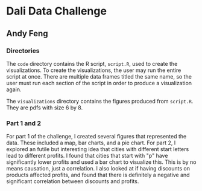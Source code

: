 # Dali Data Challenge

## Andy Feng

### Directories
The `code` directory contains the R script, `script.R`, used to create the visualizations.
To create the visualizations, the user may run the entire script at once. There are multiple data frames titled the same name, so the user must run each section of the script in order to produce a visualization again.

The `visualizations` directory contains the figures produced from `script.R`. They are pdfs with size 6 by 8.


### Part 1 and 2
For part 1 of the challenge, I created several figures that represented the data. These included a map, bar charts, and a pie chart. For part 2, I explored an futile but interesting idea that cities with different start letters lead to different profits. I found that cities that start with "p" have significantly lower profits and used a bar chart to visualize this. This is by no means causation, just a correlation. I also looked at if having discounts on products affected profits, and found that there is definitely a negative and significant correlation between discounts and profits.